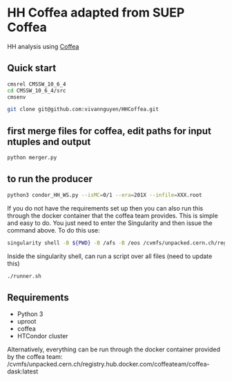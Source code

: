 # HH Coffea adapted from SUEP Coffea
HH analysis using [Coffea](https://coffeateam.github.io/coffea/)

## Quick start
```bash
cmsrel CMSSW_10_6_4
cd CMSSW_10_6_4/src
cmsenv

git clone git@github.com:vivannguyen/HHCoffea.git
```

## first merge files for coffea, edit paths for input ntuples and output
```bash
python merger.py
```

## to run the producer

```bash
python3 condor_HH_WS.py --isMC=0/1 --era=201X --infile=XXX.root
```

If you do not have the requirements set up then you can also run this through the docker container that the coffea team provides. This is simple and easy to do. You just need to enter the Singularity and then issue the command above. To do this use:

```bash
singularity shell -B ${PWD} -B /afs -B /eos /cvmfs/unpacked.cern.ch/registry.hub.docker.com/coffeateam/coffea-dask:latest
```

Inside the singularity shell, can run a script over all files (need to update this)
```bash
./runner.sh
```

## Requirements

- Python 3
- uproot
- coffea
- HTCondor cluster

Alternatively, everything can be run through the docker container provided by the coffea team:
/cvmfs/unpacked.cern.ch/registry.hub.docker.com/coffeateam/coffea-dask:latest


